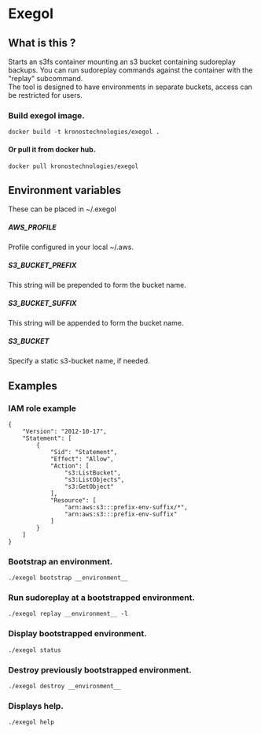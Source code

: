 

# Exegol

## What is this ?

Starts an s3fs container mounting an s3 bucket containing sudoreplay backups. You can run sudoreplay commands against the container with the "replay" subcommand.  
The tool is designed to have environments in separate buckets, access can be restricted for users.  

### Build exegol image.
```
docker build -t kronostechnologies/exegol .
```

#### Or pull it from docker hub.
```
docker pull kronostechnologies/exegol
```

## Environment variables

These can be placed in ~/.exegol

##### AWS_PROFILE
Profile configured in your local ~/.aws.

##### S3_BUCKET_PREFIX
This string will be prepended to form the bucket name.

##### S3_BUCKET_SUFFIX
This string will be appended to form the bucket name.

##### S3_BUCKET
Specify a static s3-bucket name, if needed.

## Examples

### IAM role example
```
{
    "Version": "2012-10-17",
    "Statement": [
        {
            "Sid": "Statement",
            "Effect": "Allow",
            "Action": [
                "s3:ListBucket",
                "s3:ListObjects",
                "s3:GetObject"
            ],
            "Resource": [
                "arn:aws:s3:::prefix-env-suffix/*",
                "arn:aws:s3:::prefix-env-suffix"
            ]
        }
    ]
}
```

### Bootstrap an environment.
```
./exegol bootstrap __environment__
```

### Run sudoreplay at a bootstrapped environment.
```
./exegol replay __environment__ -l
```

### Display bootstrapped environment.
```
./exegol status
```

### Destroy previously bootstrapped environment.
```
./exegol destroy __environment__
```

### Displays help.
```
./exegol help
```